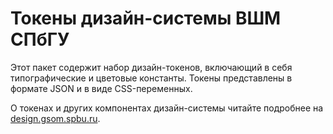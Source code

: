 # Токены дизайн-системы ВШМ СПбГУ

Этот пакет содержит набор дизайн-токенов, включающий в себя типографические и цветовые константы. Токены представлены в формате JSON и в виде CSS-переменных.

О токенах и других компонентах дизайн-системы читайте подробнее на [design.gsom.spbu.ru](design.gsom.spbu.ru).
